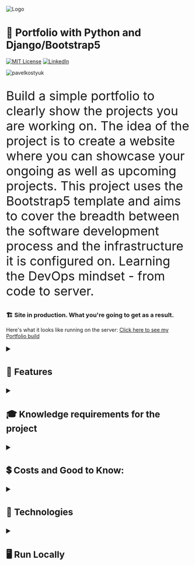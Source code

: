 ![Logo](https://www.mattlayman.com/img/python-django.png)


# 🚀 Portfolio with Python and Django/Bootstrap5
[![MIT License](https://img.shields.io/badge/License-MIT-green.svg)](https://choosealicense.com/licenses/mit/) [![LinkedIn](https://img.shields.io/badge/LinkedIn-Profile-blue)](https://www.linkedin.com/in/pavel-kostyuk-710a521b8/) 
<p><img src="https://komarev.com/ghpvc/?username=pavelkostyuk&label=Repository%20views&color=0e75b6&style=flat" alt="pavelkostyuk"/></p>



<p style="font-size: 34px;">
Build a simple portfolio to clearly show the projects you are working on. The idea of the project is to create a website where you can showcase your ongoing as well as upcoming projects. This project uses the Bootstrap5 template and aims to cover the breadth between the software development process and the infrastructure it is configured on. Learning the DevOps mindset - from code to server.</p>




### 🏗️ Site in production. What you're going to get as a result.

Here's what it looks like running on the server: [Click here to see my Portfolio build](https://www.pavel-kostyuk-portfolio.tech/)


<details>
<summary style="font-size: 1.5em;"><h3>🍭 Features</h3></summary>

- You will be able to show a picture of yourself and write a short text about yourself on the home page.
- You will be able to showcase your projects on the "home" page.
- The site has a navigation header, and newly added projects will be displayed there too.
- You will be able to write and edit your blog posts in the admin panel with simple editing.
- You will be able to attach images, videos, and links in your posts.
- You will be able to create a separate contact page with your credentials.
- The website has functionality to upload images to the server and can use embedded video links.
- The website adds new projects in descending order from oldest to newest.
- You can customize the website as you want and use other different elements offered by Bootstrap 5. 

 </details>


<details>
<summary style="font-size: 1.5em;"><h3>🎓 Knowledge requirements for the project</h2></summary>

- Basic Python
- Basic Linux server (Ubuntu)
- Basic understanding and experience working with GIT/GitHub (version control)
- Basic understanding of Cloud infrastructure
- Basic understanding of databases/SQL (even if you will not need to manually create the database and work with database design, you will need to have "a picture in your head" of how it works in the background because the project uses two databases SQL lite and PostgreSQL one for local development and the other is used on the server side in production).
- Basic understanding of network (HTTP/HTTPS; ports 80, 443, port redirecting, TSL, SSL, SSH)
- Basic understanding of the software development process.

</details>







<details>
<summary style="font-size: 1.5em;"><h3> 💲 Costs and Good to Know:</h2></summary>
  
  Additional costs include: purchasing a domain name, SSL certificate and using Cloud Infrastructure.
  To launch the application you will need to register with one of the following Cloud providers or another. I used DigitalOcean (see link below).
  
  - Domain names are relatively cheap if they are .se or .eu. The price goes up for .com .tech and .co but we're talking about a few hundred SEK at most.
  
  - ​​​​​​​SSL certificates are something you can save on as instead of buying one, you can configure one from Let'sEncrypt on the server side with automatic updates (their certificates are valid for three months)
  
  - Cloud Infrastructure or rather the resources that will be needed are minimal. Of course you can register with one of the big companies that offer Cloud solutions - Azure, AWS, Google and pay for what you use but as a student you can use discounts that go along with GitHub's "bundle" for students.
  
  - [Azure offers $100 for students where you can test their services and use a whole range of different services for free for 12 months](https://azure.microsoft.com/en-us/free/students/)
  - [AWS has a so-called Free Tier that you can use during the first 12 months](https://aws.amazon.com/free/?all-free-tier.sort-by=item.additionalFields.SortRank&all-free-tier.sort-order=asc&awsf.Free%20Tier%20Types=*all&awsf.Free%20Tier%20Categories=*all)
  - [Google Cloud has a program for students as well but I haven't explored it](https://cloud.google.com/edu/students)
  - [DigitalOcean offers $200 for students to use over a year. Click and see their offer here](https://www.digitalocean.com/github-students)
  
  </details>


<details>
<summary style="font-size: 1.5em;"><h3>🔬 Technologies</h2></summary>

- Bootstrap 5/ HTML/ CSS/ Javascript
- Python 3.11.0
- Django 4.2
- django-ckeditor 6.5.1
- gunicorn 19.9.0
- whitenoise 6.4.0
- Pillow 9.5.0
  
  </details>
 
<details> 
<summary style="font-size: 1.5em;"><h3>🖥️ Run Locally</h2></h3></summary>

  
❗Use CMD 
  
  
Clone the project

```cmd
git clone https://github.com/PavelKostyuk/Portfolio_Projekt.git
```

Go to the project directory

```cmd
cd Portfolio_Projekt\Portfolio
```

Create Virtual Env 

```cmd
virtualenv env 
```

Activate Virtual env

```cmd
cd env\scripts & activate  
```

Navigate back to right project directory to install dependencies

```cmd
   cd ..\.. 
```
  
Install dependencies

```cmd
pip install -r requirements.txt
```
  
Makemigrations and migrate to create DB (SQLlite)

```cmd
python manage.py makemigrations && python manage.py migrate
```


Collect static files

```cmd
python manage.py collectstatic
```

Run the server

```cmd
python manage.py runserver
```

  </details>




